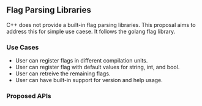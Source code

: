 ## Flag Parsing Libraries

C++ does not provide a built-in flag parsing libraries. This proposal aims to
address this for simple use caese. It follows the golang flag library.

### Use Cases

- User can register flags in different compilation units.
- User can register flag with default values for string, int, and bool.
- User can retreive the remaining flags.
- User can have built-in support for version and help usage.

### Proposed APIs
